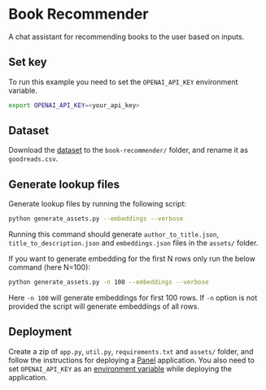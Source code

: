 # Book Recommender

A chat assistant for recommending books to the user based on inputs.

## Set key

To run this example you need to set the `OPENAI_API_KEY` environment variable.

```bash
export OPENAI_API_KEY=<your_api_key> 
```

## Dataset

Download the [dataset](https://www.kaggle.com/datasets/cristaliss/ultimate-book-collection-top-100-books-up-to-2023) to the `book-recommender/` folder, and rename it as `goodreads.csv`. 


## Generate lookup files

Generate lookup files by running the following script:

```bash
python generate_assets.py --embeddings --verbose
```

Running this command should generate `author_to_title.json`, `title_to_description.json` and `embeddings.json` files in the `assets/` folder.

If you want to generate embedding for the first N rows only run the below command (here N=100):

```bash
python generate_assets.py -n 100 --embeddings --verbose
```

Here `-n 100` will generate embeddings for first 100 rows. If `-n` option is not provided the script will generate embeddings of all rows.

## Deployment

Create a zip of `app.py`, `util.py`, `requirements.txt` and `assets/` folder, and follow the instructions for deploying a [Panel](https://docs.cloud.ploomber.io/en/latest/apps/panel.html) application.
You also need to set `OPENAI_API_KEY` as an [environment variable](https://docs.cloud.ploomber.io/en/latest/user-guide/env-vars.html) while deploying the application.
